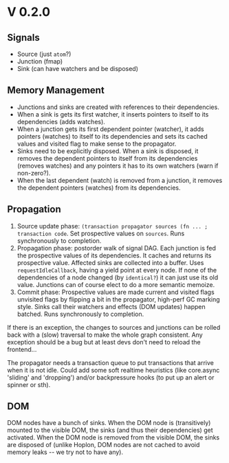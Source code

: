 # V 0.2.0

## Signals

* Source (just `atom`?)
* Junction (fmap)
* Sink (can have watchers and be disposed)

## Memory Management

* Junctions and sinks are created with references to their dependencies.
* When a sink is gets its first watcher, it inserts pointers to itself to its
  dependencies (adds watches).
* When a junction gets its first dependent pointer (watcher), it adds pointers
  (watches) to itself to its dependencies and sets its cached values and visited
  flag to make sense to the propagator.
* Sinks need to be explicitly disposed. When a sink is disposed, it removes
  the dependent pointers to itself from its dependencies (removes watches)
  and any pointers it has to its own watchers (warn if non-zero?).
* When the last dependent (watch) is removed from a junction, it removes the
  dependent pointers (watches) from its dependencies.

## Propagation

1. Source update phase: `(transaction propagator sources (fn ... ; transaction code`.
   Set prospective values on `sources`. Runs synchronously to completion.
2. Propagation phase: postorder walk of signal DAG. Each junction is fed the prospective
   values of its dependencies. It caches and returns its prospective value. Affected
   sinks are collected into a buffer. Uses `requestIdleCallback`, having a yield point
   at every node. If none of the dependencies of a node changed (by `identical?`) it
   can just use its old value. Junctions can of course elect to do a more semantic
   memoize.
3. Commit phase: Prospective values are made current and visited flags unvisited flags
   by flipping a bit in the propagator, high-perf GC marking style. Sinks call their
   watchers and effects (DOM updates) happen batched. Runs synchronously to completion.

If there is an exception, the changes to sources and junctions can be rolled
back with a (slow) traversal to make the whole graph consistent. Any exception
should be a bug but at least devs don't need to reload the frontend...

The propagator needs a transaction queue to put transactions that arrive when
it is not idle. Could add some soft realtime heuristics (like core.async
'sliding' and 'dropping') and/or backpressure hooks (to put up an alert or
spinner or sth).

## DOM

DOM nodes have a bunch of sinks. When the DOM node is (transitively) mounted to
the visible DOM, the sinks (and thus their dependencies) get activated. When
the DOM node is removed from the visible DOM, the sinks are disposed of (unlike
Hoplon, DOM nodes are not cached to avoid memory leaks -- we try not to have any).

